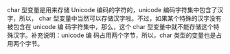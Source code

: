 char 型变量是用来存储 Unicode 编码的字符的，unicode 编码字符集中包含了汉字，所以， char 型变量中当然可以存储汉字啦。不过，如果某个特殊的汉字没有被包含在 unicode 编 码字符集中，那么，这个 char 型变量中就不能存储这个特殊汉字。补充说明：unicode 编 码占用两个字节，所以，char 类型的变量也是占用两个字节。
